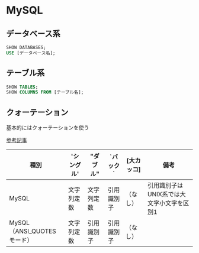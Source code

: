 # MySQL

## データベース系
```sql
SHOW DATABASES;
USE [データベース名];
```

## テーブル系
```sql
SHOW TABLES;
SHOW COLUMNS FROM [テーブル名];
```

## クォーテーション
基本的にはクォーテーションを使う

[参考記事](https://qiita.com/Ping/items/d5d8468dadd9c1287f5e#:~:text=%E5%BC%95%E7%94%A8%E8%AD%98%E5%88%A5%E5%AD%90%E3%81%AF%E8%AD%98%E5%88%A5%E5%AD%90%E3%81%AE,%E3%81%8C%E5%BC%95%E7%94%A8%E8%AD%98%E5%88%A5%E5%AD%90%E3%81%A7%E3%81%82%E3%82%8B%E3%80%82)

|種別|'シングル'|"ダブル"|\`バック\`|[大カッコ]|備考|
|---|---|---|---|---|---|
|MySQL|文字列定数|文字列定数|引用識別子|（なし）|引用識別子はUNIX系では大文字小文字を区別1|
|MySQL<br>（ANSI_QUOTES モード）|文字列定数|引用識別子|引用識別子|（なし）||

